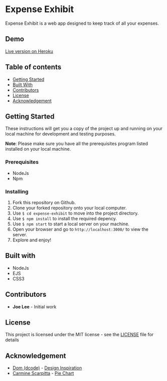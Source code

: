 # Expense Exhibit

Expense Exhibit is a web app designed to keep track of all your expenses.

## Demo

[Live version on Heroku](http://expense-exhibit.herokuapp.com/)

## Table of contents

- [Getting Started](https://github.com/joedravarol/expense-exhibit#getting-started)
- [Built With](https://github.com/joedravarol/expense-exhibit#built-with)
- [Contributors](https://github.com/joedravarol/expense-exhibit#contributors)
- [License](https://github.com/joedravarol/expense-exhibit#license)
- [Acknowledgement](https://github.com/joedravarol/expense-exhibit#acknowledgement)

## Getting Started

These instructions will get you a copy of the project up and running on your local machine for development and testing purposes.

**Note**: Please make sure you have all the prerequisites program listed installed on your local machine.

### Prerequisites

- NodeJs
- Npm

### Installing

1. Fork this repository on Github.
1. Clone your forked repository onto your local computer.
1. Use `$ cd expense-exhibit` to move into the project directory.
1. Use `$ npm install` to install the required depency.
1. Use `$ npm start` to start a local server on your machine.
1. Open your browser and go to `http://localhost:3000/` to view the server.
1. Explore and enjoy!

## Built with

- NodeJs
- EJS
- CSS3

## Contributors

- **Joe Lee** - Initial work

## License

This project is licensed under the MIT license - see the [LICENSE](LICENSE) file for details

## Acknowledgement

- [Dom (dcode)](https://twitter.com/dcodeyt) - [Design Inspiration](https://dev.to/dcodeyt/creating-beautiful-html-tables-with-css-428l)
- [Carmine Scarpitta](https://dev.to/cscarpitta) - [Pie Chart](https://dev.to/cscarpitta/build-a-simple-pie-chart-with-html-and-css-32dn)